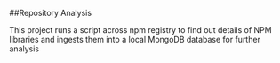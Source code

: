 ##Repository Analysis

This project runs a script across npm registry to
find out details of NPM libraries and ingests them into
a local MongoDB database for further analysis

